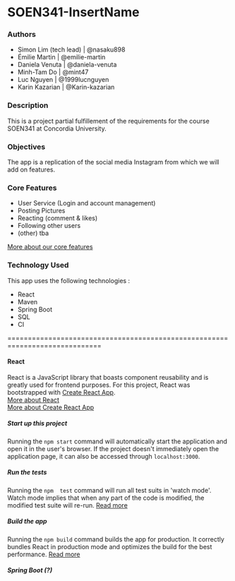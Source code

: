 ﻿# SOEN341-InsertName
### Authors
* Simon Lim (tech lead) | @nasaku898
* Émilie Martin | @emilie-martin
* Daniela Venuta | @daniela-venuta
* Minh-Tam Do | @mint47
* Luc Nguyen | @1999lucnguyen
* Karin Kazarian | @Karin-kazarian

### Description
This is a project partial fulfillement of the requirements for the course SOEN341 at Concordia University.
### Objectives
The app is a replication of the social media Instagram from which we will add on features.
### Core Features
* User Service (Login and account management)
* Posting Pictures
* Reacting (comment & likes)
* Following other users
* (other) tba

[More about our core features](https://github.com/emilie-martin/SOEN341-InsertName/wiki/Program-Breakdown)

### Technology Used
This app uses the following technologies :
* React
* Maven
* Spring Boot
* SQL
* CI

=============================================================================

#### React
React is a JavaScript library that boasts component reusability and is greatly used for frontend purposes.
For this project, React was bootstrapped with [Create React App](https://github.com/facebook/create-react-app).  
[More about React](https://reactjs.org/)  
[More about Create React App](https://facebook.github.io/create-react-app/docs/getting-started)

##### Start up this project
Running the `npm start` command will automatically start the application and  open it in the user's browser.
If the project doesn't immediately open the application page, it can also be accessed through `localhost:3000`.

##### Run the tests
Running the `npm  test` command will run all test suits in 'watch mode'.
Watch mode implies that when any part of the code is modified, the modified test suite will re-run.
[Read more](https://facebook.github.io/create-react-app/docs/running-tests)

##### Build the app
Running the `npm build` command builds the app for production.
It correctly bundles React in production mode and optimizes the build for the best performance.
[Read more](https://facebook.github.io/create-react-app/docs/deployment)

##### Spring Boot (?)
